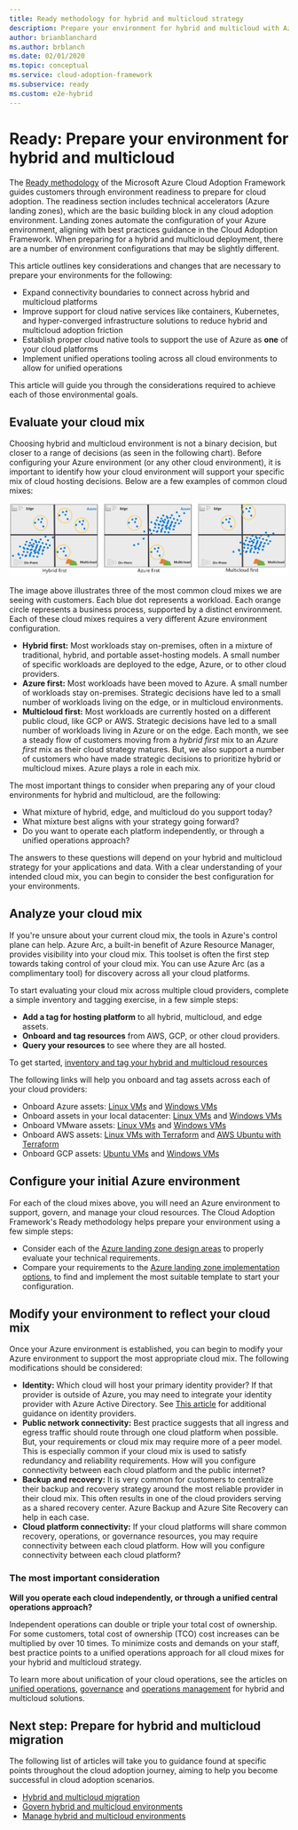 ```yaml
---
title: Ready methodology for hybrid and multicloud strategy
description: Prepare your environment for hybrid and multicloud with Azure landing zones
author: brianblanchard
ms.author: brblanch
ms.date: 02/01/2020
ms.topic: conceptual
ms.service: cloud-adoption-framework
ms.subservice: ready
ms.custom: e2e-hybrid
---
```


# Ready: Prepare your environment for hybrid and multicloud

The [Ready methodology](../../ready/index.md) of the Microsoft Azure Cloud Adoption Framework guides customers through environment readiness to prepare for cloud adoption. The readiness section includes technical accelerators (Azure landing zones), which are the basic building block in any cloud adoption environment. Landing zones automate the configuration of your Azure environment, aligning with best practices guidance in the Cloud Adoption Framework. When preparing for a hybrid and multicloud deployment, there are a number of environment configurations that may be slightly different.

This article outlines key considerations and changes that are necessary to prepare your environments for the following:

- Expand connectivity boundaries to connect across hybrid and multicloud platforms
- Improve support for cloud native services like containers, Kubernetes, and hyper-converged infrastructure solutions to reduce hybrid and multicloud adoption friction
- Establish proper cloud native tools to support the use of Azure as **one** of your cloud platforms
- Implement unified operations tooling across all cloud environments to allow for unified operations

This article will guide you through the considerations required to achieve each of those environmental goals.

## Evaluate your cloud mix

Choosing hybrid and multicloud environment is not a binary decision, but closer to a range of decisions (as seen in the following chart). Before configuring your Azure environment (or any other cloud environment), it is important to identify how your cloud environment will support your specific mix of cloud hosting decisions. Below are a few examples of common cloud mixes:

![3 illustrations showing how different customers distribute workloads across cloud providers.](../../_images/unified-operations/cloud-mix.png)

The image above illustrates three of the most common cloud mixes we are seeing with customers. Each blue dot represents a workload. Each orange circle represents a business process, supported by a distinct environment. Each of these cloud mixes requires a very different Azure environment configuration.

- **Hybrid first:** Most workloads stay on-premises, often in a mixture of traditional, hybrid, and portable asset-hosting models. A small number of specific workloads are deployed to the edge, Azure, or to other cloud providers.
- **Azure first:** Most workloads have been moved to Azure. A small number of workloads stay on-premises. Strategic decisions have led to a small number of workloads living on the edge, or in multicloud environments.
- **Multicloud first:** Most workloads are currently hosted on a different public cloud, like GCP or AWS. Strategic decisions have led to a small number of workloads living in Azure or on the edge. Each month, we see a steady flow of customers moving from a *hybrid first* mix to an *Azure first* mix as their cloud strategy matures. But, we also support a number of customers who have made strategic decisions to prioritize hybrid or multicloud mixes. Azure plays a role in each mix.

The most important things to consider when preparing any of your cloud environments for hybrid and multicloud, are the following:

- What mixture of hybrid, edge, and multicloud do you support today?
- What mixture best aligns with your strategy going forward?
- Do you want to operate each platform independently, or through a unified operations approach?

The answers to these questions will depend on your hybrid and multicloud strategy for your applications and data. With a clear understanding of your intended cloud mix, you can begin to consider the best configuration for your environments.

## Analyze your cloud mix

If you're unsure about your current cloud mix, the tools in Azure's control plane can help. Azure Arc, a built-in benefit of Azure Resource Manager, provides visibility into your cloud mix. This toolset is often the first step towards taking control of your cloud mix. You can use Azure Arc (as a complimentary tool) for discovery across all your cloud platforms.

To start evaluating your cloud mix across multiple cloud providers, complete a simple inventory and tagging exercise, in a few simple steps:

- **Add a tag for **hosting platform**** to all hybrid, multicloud, and edge assets.
- **Onboard and tag resources** from AWS, GCP, or other cloud providers.
- **Query your resources** to see where they are all hosted.

To get started, [inventory and tag your hybrid and multicloud resources](../../manage/unified-operations/server/best-practices/arc-inventory-tagging.md)

The following links will help you onboard and tag assets across each of your cloud providers:

- Onboard Azure assets: [Linux VMs](../../manage/unified-operations/server/best-practices/arm-template-linux.md) and [Windows VMs](../../manage/unified-operations/server/best-practices/arm-template-win.md)
- Onboard assets in your local datacenter: [Linux VMs](../../manage/unified-operations/server/best-practices/onboard-server-linux.md) and [Windows VMs](../../manage/unified-operations/server/best-practices/onboard-server-win.md)
- Onboard VMware assets: [Linux VMs](../../manage/unified-operations/server/best-practices/vmware-scaled-powercli-linux.md) and [Windows VMs](../../manage/unified-operations/server/best-practices/vmware-scaled-powercli-win.md)
- Onboard AWS assets: [Linux VMs with Terraform](../../manage/unified-operations/server/best-practices/aws-terraform-al2.md) and [AWS Ubuntu with Terraform](../../manage/unified-operations/server/best-practices/aws-terraform-ubuntu.md)
- Onboard GCP assets: [Ubuntu VMs](../../manage/unified-operations/server/best-practices/gcp-terraform-ubuntu.md) and [Windows VMs](../../manage/unified-operations/server/best-practices/gcp-terraform-windows.md)

## Configure your initial Azure environment

For each of the cloud mixes above, you will need an Azure environment to support, govern, and manage your cloud resources. The Cloud Adoption Framework's Ready methodology helps prepare your environment using a few simple steps:

- Consider each of the [Azure landing zone design areas](../../ready/landing-zone/design-areas.md) to properly evaluate your technical requirements.
- Compare your requirements to the [Azure landing zone implementation options](../../ready/landing-zone/implementation-options.md), to find and implement the most suitable template to start your configuration.

## Modify your environment to reflect your cloud mix

Once your Azure environment is established, you can begin to modify your Azure environment to support the most appropriate cloud mix. The following modifications should be considered:

- **Identity:** Which cloud will host your primary identity provider? If that provider is outside of Azure, you may need to integrate your identity provider with Azure Active Directory. See [This article](/azure/active-directory/external-identities/identity-providers) for additional guidance on identity providers.
- **Public network connectivity:** Best practice suggests that all ingress and egress traffic should route through one cloud platform when possible. But, your requirements or cloud mix may require more of a peer model. This is especially common if your cloud mix is used to satisfy redundancy and reliability requirements. How will you configure connectivity between each cloud platform and the public internet?
- **Backup and recovery:** It is very common for customers to centralize their backup and recovery strategy around the most reliable provider in their cloud mix. This often results in one of the cloud providers serving as a shared recovery center. Azure Backup and Azure Site Recovery can help in each case.
- **Cloud platform connectivity:** If your cloud platforms will share common recovery, operations, or governance resources, you may require connectivity between each cloud platform. How will you configure connectivity between each cloud platform?

### The most important consideration

**Will you operate each cloud independently, or through a unified central operations approach?**

Independent operations can double or triple your total cost of ownership. For some customers, total cost of ownership (TCO) cost increases can be multiplied by over 10 times. To minimize costs and demands on your staff, best practice points to a unified operations approach for all cloud mixes for your hybrid and multicloud strategy.

To learn more about unification of your cloud operations, see the articles on [unified operations](./unified-operations.md), [governance](./govern.md) and [operations management](./manage.md) for hybrid and multicloud solutions.

## Next step: Prepare for hybrid and multicloud migration

The following list of articles will take you to guidance found at specific points throughout the cloud adoption journey, aiming to help you become successful in cloud adoption scenarios.

- [Hybrid and multicloud migration](./migrate.md)
- [Govern hybrid and multicloud environments](./govern.md)
- [Manage hybrid and multicloud environments](./manage.md)
